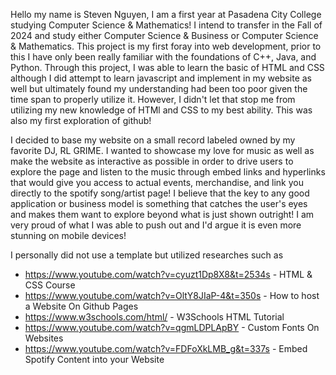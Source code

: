 Hello my name is Steven Nguyen, I am a first year at Pasadena City College studying Computer Science & Mathematics! I intend to transfer in the Fall of 2024 and study either Computer Science & Business or Computer Science & Mathematics. This project is my first foray into web development, prior to this I have only been really familiar with the foundations of C++, Java, and Python. Through this project, I was able to learn the basic of HTML and CSS although I did attempt to learn javascript and implement in my website as well but ultimately found my understanding had been too poor given the time span to properly utilize it. However, I didn't let that stop me from utilizing my new knowledge of HTMl and CSS to my best ability. This was also my first exploration of github!

I decided to base my website on a small record labeled owned by my favorite DJ, RL GRIME. I wanted to showcase my love for music as well as make the website as interactive as possible in order to drive users to explore the page and listen to the music through embed links and hyperlinks that would give you access to actual events, merchandise, and link you directly to the spotify song/artist page! I believe that the key to any good application or business model is something that catches the user's eyes and makes them want to explore beyond what is just shown outright! I am very proud of what I was able to push out and I'd argue it is even more stunning on mobile devices!

I personally did not use a template but utilized researches such as

* https://www.youtube.com/watch?v=cyuzt1Dp8X8&t=2534s - HTML & CSS Course
* https://www.youtube.com/watch?v=OltY8JIaP-4&t=350s - How to host a Website On Github Pages
* https://www.w3schools.com/html/ - W3Schools HTML Tutorial
* https://www.youtube.com/watch?v=qgmLDPLApBY - Custom Fonts On Websites
* https://www.youtube.com/watch?v=FDFoXkLMB_g&t=337s - Embed Spotify Content into your Website
